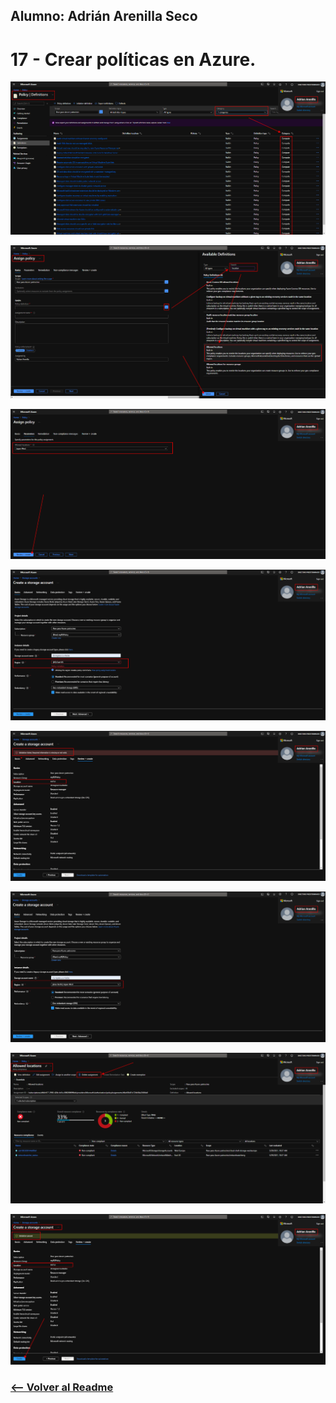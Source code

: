 ## Alumno: Adrián Arenilla Seco

# 17 - Crear políticas en Azure.

![](Evidencias/17a-AzurePolicy.png)

![](Evidencias/17b-AzurePolicy.png)

![](Evidencias/17c-AzurePolicy.png)

![](Evidencias/17d-AzurePolicy.png)

![](Evidencias/17e-AzurePolicy.png)

![](Evidencias/17f-AzurePolicy.png)

![](Evidencias/17g-AzurePolicy.png)

![](Evidencias/17h-AzurePolicy.png)


### [<-- Volver al Readme](../../readme.md)



